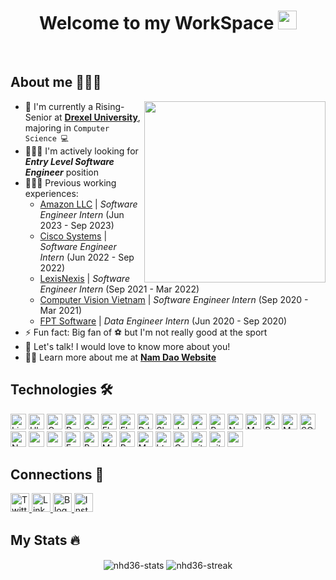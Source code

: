 <h1 align="center">Welcome to my WorkSpace <img src="https://i.pinimg.com/originals/c8/aa/ba/c8aaba17c72d3b373a7b31806696e091.gif" width="30px" height="30px"></h1>

</br>

## About me 👨🏻‍💻

<img src="https://i.pinimg.com/originals/59/87/1c/59871c7fb4ca4d906e9ef1f4566cd378.gif" height="290px" align="right">

- 🏫 I'm currently a Rising-Senior at **[Drexel University]()**, majoring in `Computer Science 💻`
- 👨🏻‍💻 I'm actively looking for ***Entry Level Software Engineer*** position
- 👨🏻‍🚀 Previous working experiences:
  - [Amazon LLC]() | *Software Engineer Intern* (Jun 2023 - Sep 2023)
  - [Cisco Systems]() | *Software Engineer Intern* (Jun 2022 - Sep 2022)
  - [LexisNexis]() | *Software Engineer Intern* (Sep 2021 - Mar 2022)
  - [Computer Vision Vietnam]() | *Software Engineer Intern* (Sep 2020 - Mar 2021)
  - [FPT Software]() | *Data Engineer Intern* (Jun 2020 - Sep 2020)
- ⚡ Fun fact: Big fan of ⚽️ but I'm not really good at the sport
- 💬 Let's talk! I would love to know more about you!
- 🙋‍♂️ Learn more about me at **[Nam Dao Website](https://nhd36.github.io/portfolio)**


## Technologies 🛠️

<p>
<img alt="Linux" src="https://img.shields.io/badge/Linux-FCC624?style=for-the-badge&logo=linux&logoColor=black" height="25px">
<img alt="Ubuntu" src="https://img.shields.io/badge/Ubuntu-E95420?style=for-the-badge&logo=ubuntu&logoColor=white" height="25px">
<img alt="Golang" src="https://img.shields.io/badge/Go-00ADD8?style=for-the-badge&logo=go&logoColor=white" height="25px">
<img alt="Dart" src="https://img.shields.io/badge/Dart-0175C2?style=for-the-badge&logo=dart&logoColor=white" height="25px">
<img alt="Spring" src="https://img.shields.io/badge/Spring-6DB33F?style=for-the-badge&logo=spring&logoColor=white" height="25px">
<img alt="Flask" src="https://img.shields.io/badge/Flask-000000?style=for-the-badge&logo=flask&logoColor=white" height="25px">
<img alt="Flutter" src="https://img.shields.io/badge/Flutter-02569B?style=for-the-badge&logo=flutter&logoColor=white" height="25px">
<img alt="DJango" src="https://img.shields.io/badge/Django-092E20?style=for-the-badge&logo=django&logoColor=white" height="25px">
<img alt="Shell" src="https://img.shields.io/badge/Shell_Script-121011?style=for-the-badge&logo=gnu-bash&logoColor=white" height="25px">
<img alt="Javascript" src="https://img.shields.io/badge/JavaScript-323330?style=for-the-badge&logo=javascript&logoColor=F7DF1E"  height="25px"/>
<img alt="Java" src="https://img.shields.io/badge/Java-ED8B00?style=for-the-badge&logo=openjdk&logoColor=white" height="25px">
<img alt="React" src="https://img.shields.io/badge/React-20232A?style=for-the-badge&logo=react&logoColor=61DAFB" height="25px"/>
<img alt="NextJs" src="https://img.shields.io/badge/Next-black?style=for-the-badge&logo=next.js&logoColor=white" height="25px"/>
<img alt="MongoDB" src="https://img.shields.io/badge/-MongoDB-13aa52?style=flat-square&logo=mongodb&logoColor=white"  height="25px"/>
<img alt="PostgreSQL" src="https://img.shields.io/badge/PostgreSQL-316192?style=for-the-badge&logo=postgresql&logoColor=white" height="25px">
<img alt="MySQL" src="https://img.shields.io/badge/MySQL-00000F?style=for-the-badge&logo=mysql&logoColor=white" height="25px">
<img alt="SQLite" src="https://img.shields.io/badge/SQLite-07405E?style=for-the-badge&logo=sqlite&logoColor=white" height="25px">
<img alt="Nodejs" src="https://img.shields.io/badge/-Nodejs-43853d?style=flat-square&logo=Node.js&logoColor=white"  height="25px"/>
<img alt="npm" src="https://img.shields.io/badge/NPM-%23000000.svg?style=for-the-badge&logo=npm&logoColor=white" height="25px"/>
<img alt="redux" src="https://img.shields.io/badge/-Redux-764ABC?style=flat-square&logo=redux&logoColor=white" height="25px"/>
 <img alt="Express" src="https://img.shields.io/badge/express.js-%23404d59.svg?style=for-the-badge&logo=express&logoColor=%2361DAFB" height="25px"/>
<img alt="Bootstrap" src="https://img.shields.io/badge/Bootstrap-563D7C?style=for-the-badge&logo=bootstrap&logoColor=white" height="25px"/>
<img alt="Material UI" src="https://img.shields.io/badge/Material--UI-0081CB?style=for-the-badge&logo=material-ui&logoColor=white" height="25px"/>
<img alt="Python" src="https://img.shields.io/badge/Python-3776AB?style=for-the-badge&logo=python&logoColor=white" height="25px"/>
<img alt="Markdown" src="https://img.shields.io/badge/Markdown-000000?style=for-the-badge&logo=markdown&logoColor=white"  height="25px"/>
<img alt="html5" src="https://img.shields.io/badge/HTML5-E34F26?style=for-the-badge&logo=html5&logoColor=white" height="25px"/>
<img alt="Css3" src="https://img.shields.io/badge/CSS3-1572B6?style=for-the-badge&logo=css3&logoColor=white" height="25px"/>
<img alt="git" src="https://img.shields.io/badge/-Git-F05032?style=flat-square&logo=git&logoColor=white" height="25px"/>
 <img alt="github actions" src="https://img.shields.io/badge/-Github_Actions-2088FF?style=flat-square&logo=github-actions&logoColor=white" height="25px"/>
 <img alt="postman" src="https://img.shields.io/badge/-Postman-00C7B7?style=flat-square&logo=postman&logoColor=white" height="25px"/>
</p>

## Connections 🤝
<p>
<a href="https://twitter.com/soumyajit4419" target="_blank">
    <img alt="Twitter" src="https://img.shields.io/badge/Facebook-1877F2?style=for-the-badge&logo=facebook&logoColor=white"  height="30px"/>
</a> 
<a href="https://www.linkedin.com/in/soumyajit4419/" target="_blank">
    <img alt="LinkedIn" src="https://img.shields.io/badge/linkedin-%230077B5.svg?&style=for-the-badge&logo=linkedin&logoColor=white"  height="30px"/>
</a> 
<a href="https://soumyajitblogs.vercel.app/" target="_blank">
    <img alt="Blog" src="https://img.shields.io/badge/Twitter-1DA1F2?style=for-the-badge&logo=twitter&logoColor=white"  height="30px"/>
</a> 
<a href="https://www.instagram.com/soumyajit4419" target="_blank">
    <img alt="Instagram" src="https://img.shields.io/badge/Instagram-E4405F?style=for-the-badge&logo=instagram&logoColor=white"  height="30px"/>
</a>
</p>

## My Stats :fire:

<div align="center">
    <img align="center" src="https://github-readme-stats-anuraghazra1.vercel.app/api?username=nhd36&show_icons=true" alt="nhd36-stats">
    <img align="center" src="https://github-readme-streak-stats.herokuapp.com/?user=nhd36" alt="nhd36-streak" />
</div>